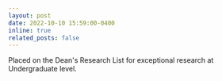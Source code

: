 ```yaml
---
layout: post
date: 2022-10-10 15:59:00-0400
inline: true
related_posts: false
---
```


Placed on the Dean's Research List for exceptional research at Undergraduate level.